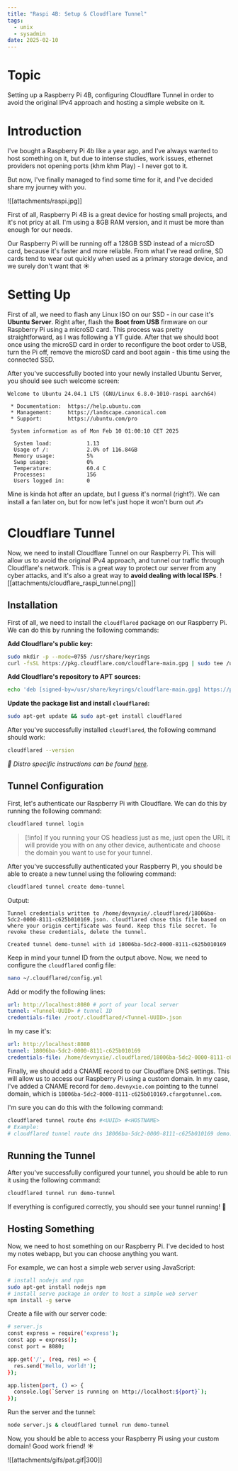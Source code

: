 ```yaml
---
title: "Raspi 4B: Setup & Cloudflare Tunnel" 
tags:
  - unix
  - sysadmin
date: 2025-02-10
---
```


# Topic

Setting up a Raspberry Pi 4B, configuring Cloudflare Tunnel in order to avoid the original IPv4 approach and hosting a simple website on it.

# Introduction

I've bought a Raspberry Pi 4b like a year ago, and I've always wanted to host something on it, but due to intense studies, work issues, ethernet providers not opening ports (khm khm Play) - I never got to it.

But now, I've finally managed to find some time for it, and I've decided share my journey with you.

![[attachments/raspi.jpg]]

First of all, Raspberry Pi 4B is a great device for hosting small projects, and it's not pricy at all. I'm using a 8GB RAM version, and it must be more than enough for our needs.

Our Raspberry Pi will be running off a 128GB SSD instead of a microSD card, because it's faster and more reliable. From what I've read online, SD cards tend to wear out quickly when used as a primary storage device, and we surely don't want that ☀️

# Setting Up

First of all, we need to flash any Linux ISO on our SSD - in our case it's **Ubuntu Server**. Right after, flash the **Boot from USB** firmware on our Raspberry Pi using a microSD card. This process was pretty straightforward, as I was following a YT guide. After that we should boot once using the microSD card in order to reconfigure the boot order to USB, turn the Pi off, remove the microSD card and boot again - this time using the connected SSD.

After you've successfully booted into your newly installed Ubuntu Server, you should see such welcome screen:

```text
Welcome to Ubuntu 24.04.1 LTS (GNU/Linux 6.8.0-1010-raspi aarch64)

 * Documentation:  https://help.ubuntu.com
 * Management:     https://landscape.canonical.com
 * Support:        https://ubuntu.com/pro

 System information as of Mon Feb 10 01:00:10 CET 2025

  System load:           1.13
  Usage of /:            2.0% of 116.84GB
  Memory usage:          5%
  Swap usage:            0%
  Temperature:           60.4 C
  Processes:             156
  Users logged in:       0
```

Mine is kinda hot after an update, but I guess it's normal (right?). We can install a fan later on, but for now let's just hope it won't burn out ✍️

# Cloudflare Tunnel

Now, we need to install Cloudflare Tunnel on our Raspberry Pi. This will allow us to avoid the original IPv4 approach, and tunnel our traffic through Cloudflare's network. This is a great way to protect our server from any cyber attacks, and it's also a great way to **avoid dealing with local ISPs**.
![[attachments/cloudflare_raspi_tunnel.png]]

## Installation

First of all, we need to install the `cloudflared` package on our Raspberry Pi. We can do this by running the following commands:

**Add Cloudflare's public key:**

```bash
sudo mkdir -p --mode=0755 /usr/share/keyrings
curl -fsSL https://pkg.cloudflare.com/cloudflare-main.gpg | sudo tee /usr/share/keyrings/cloudflare-main.gpg >/dev/null
```

**Add Cloudflare's repository to APT sources:**

```bash
echo 'deb [signed-by=/usr/share/keyrings/cloudflare-main.gpg] https://pkg.cloudflare.com/cloudflared noble main' | sudo tee /etc/apt/sources.list.d/cloudflared.list
```

**Update the package list and install `cloudflared`:**

```bash
sudo apt-get update && sudo apt-get install cloudflared
```

After you've successfully installed `cloudflared`, the following command should work:

```bash
cloudflared --version
```

*🔗 Distro specific instructions can be found [here](https://pkg.cloudflare.com/index.html).*

## Tunnel Configuration

First, let's authenticate our Raspberry Pi with Cloudflare. We can do this by running the following command:

```bash
cloudflared tunnel login
```
> [!info]
> If you running your OS headless just as me, just open the URL it will provide you with on any other device, authenticate and choose the domain you want to use for your tunnel.

After you've successfully authenticated your Raspberry Pi, you should be able to create a new tunnel using the following command:

```bash
cloudflared tunnel create demo-tunnel
```
Output:
```text
Tunnel credentials written to /home/devnyxie/.cloudflared/18006ba-5dc2-0000-8111-c625b010169.json. cloudflared chose this file based on where your origin certificate was found. Keep this file secret. To revoke these credentials, delete the tunnel.

Created tunnel demo-tunnel with id 18006ba-5dc2-0000-8111-c625b010169
```

Keep in mind your tunnel ID from the output above. <brY>
Now, we need to configure the `cloudflared` config file:

```bash
nano ~/.cloudflared/config.yml
```

Add or modify the following lines:

```yaml
url: http://localhost:8080 # port of your local server
tunnel: <Tunnel-UUID> # tunnel ID
credentials-file: /root/.cloudflared/<Tunnel-UUID>.json
```

In my case it's:

```yaml
url: http://localhost:8080
tunnel: 18006ba-5dc2-0000-8111-c625b010169
credentials-file: /home/devnyxie/.cloudflared/18006ba-5dc2-0000-8111-c625b010169.json
```

Finally, we should add a CNAME record to our Cloudflare DNS settings. This will allow us to access our Raspberry Pi using a custom domain. In my case, I've added a CNAME record for `demo.devnyxie.com` pointing to the tunnel domain, which is `18006ba-5dc2-0000-8111-c625b010169.cfargotunnel.com`.

I'm sure you can do this with the following command:

```bash
cloudflared tunnel route dns #<UUID> #<HOSTNAME>
# Example:
# cloudflared tunnel route dns 18006ba-5dc2-0000-8111-c625b010169 demo.devnyxie.com
```

## Running the Tunnel

After you've successfully configured your tunnel, you should be able to run it using the following command:

```bash
cloudflared tunnel run demo-tunnel
```

If everything is configured correctly, you should see your tunnel running! 🚀

## Hosting Something

Now, we need to host something on our Raspberry Pi. I've decided to host my notes webapp, but you can choose anything you want.

For example, we can host a simple web server using JavaScript:

```bash
# install nodejs and npm
sudo apt-get install nodejs npm
# install serve package in order to host a simple web server
npm install -g serve
```

Create a file with our server code:

```bash
# server.js
const express = require('express');
const app = express();
const port = 8080;

app.get('/', (req, res) => {
  res.send('Hello, world!');
});

app.listen(port, () => {
  console.log(`Server is running on http://localhost:${port}`);
});
```

Run the server and the tunnel:

```bash
node server.js & cloudflared tunnel run demo-tunnel
```

Now, you should be able to access your Raspberry Pi using your custom domain! Good work friend! ☀️

![[attachments/gifs/pat.gif|300]]